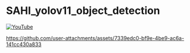 # SAHI_yolov11_object_detection


[![YouTube](http://i.ytimg.com/vi/yms0NC-3294/hqdefault.jpg)](https://www.youtube.com/watch?v=yms0NC-3294)




https://github.com/user-attachments/assets/7339edc0-bf9e-4be9-ac6a-141cc430a833


